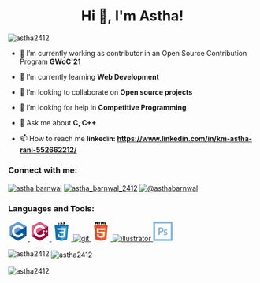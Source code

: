 <h1 align="center">Hi 👋, I'm Astha! </h1>
<p align="left"> <img src="https://komarev.com/ghpvc/?username=astha2412&label=Profile%20views&color=0e75b6&style=flat" alt="astha2412" /> </p>



- 🔭 I’m currently working as contributor in an Open Source Contribution Program **GWoC'21**

- 🌱 I’m currently learning **Web Development**

- 👯 I’m looking to collaborate on **Open source projects**

- 🤝 I’m looking for help in **Competitive Programming**

- 💬 Ask me about **C, C++**

- 📫 How to reach me **linkedin: https://www.linkedin.com/in/km-astha-rani-552662212/**

<h3 align="left">Connect with me:</h3>

<!--<p align="left"> <a href="https://github.com/ryo-ma/github-profile-trophy"><img src="https://github-profile-trophy.vercel.app/?username=astha2412" alt="astha2412" /></a> </p>-->
<p align="left">
<a href="https://fb.com/astha barnwal" target="blank"><img align="center" src="https://raw.githubusercontent.com/rahuldkjain/github-profile-readme-generator/master/src/images/icons/Social/facebook.svg" alt="astha barnwal" height="30" width="40" /></a>
<a href="https://instagram.com/astha_barnwal_2412" target="blank"><img align="center" src="https://raw.githubusercontent.com/rahuldkjain/github-profile-readme-generator/master/src/images/icons/Social/instagram.svg" alt="astha_barnwal_2412" height="30" width="40" /></a>
<a href="https://www.hackerrank.com/@asthabarnwal" target="blank"><img align="center" src="https://raw.githubusercontent.com/rahuldkjain/github-profile-readme-generator/master/src/images/icons/Social/hackerrank.svg" alt="@asthabarnwal" height="30" width="40" /></a>
</p>

<h3 align="left">Languages and Tools:</h3>
<p align="left"> <a href="https://www.cprogramming.com/" target="_blank"> <img src="https://raw.githubusercontent.com/devicons/devicon/master/icons/c/c-original.svg" alt="c" width="40" height="40"/> </a> <a href="https://www.w3schools.com/cpp/" target="_blank"> <img src="https://raw.githubusercontent.com/devicons/devicon/master/icons/cplusplus/cplusplus-original.svg" alt="cplusplus" width="40" height="40"/> </a> <a href="https://www.w3schools.com/css/" target="_blank"> <img src="https://raw.githubusercontent.com/devicons/devicon/master/icons/css3/css3-original-wordmark.svg" alt="css3" width="40" height="40"/> </a> <a href="https://git-scm.com/" target="_blank"> <img src="https://www.vectorlogo.zone/logos/git-scm/git-scm-icon.svg" alt="git" width="40" height="40"/> </a> <a href="https://www.w3.org/html/" target="_blank"> <img src="https://raw.githubusercontent.com/devicons/devicon/master/icons/html5/html5-original-wordmark.svg" alt="html5" width="40" height="40"/> </a> <a href="https://www.adobe.com/in/products/illustrator.html" target="_blank"> <img src="https://www.vectorlogo.zone/logos/adobe_illustrator/adobe_illustrator-icon.svg" alt="illustrator" width="40" height="40"/> </a> <a href="https://www.photoshop.com/en" target="_blank"> <img src="https://raw.githubusercontent.com/devicons/devicon/master/icons/photoshop/photoshop-line.svg" alt="photoshop" width="40" height="40"/> </a> </p>

<p><img align="left" src="https://github-readme-stats.vercel.app/api/top-langs?username=astha2412&show_icons=true&locale=en&layout=compact" alt="astha2412" /></p>

<p>&nbsp;<img align="center" src="https://github-readme-stats.vercel.app/api?username=astha2412&show_icons=true&locale=en" alt="astha2412" /></p>

<p><img align="center" src="https://github-readme-streak-stats.herokuapp.com/?user=astha2412&" alt="astha2412" /></p>
